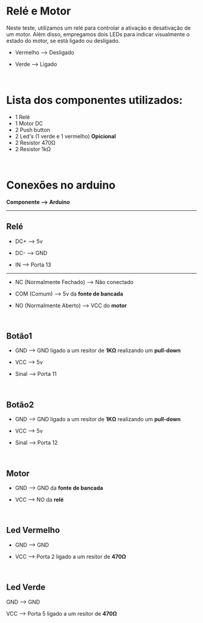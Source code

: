 <h1>Relé e Motor</h1>
<div>
Neste teste, utilizamos um relé para controlar a ativação e desativação de um motor. Além disso, empregamos dois LEDs para indicar visualmente o estado do motor, se está ligado ou desligado.

- Vermelho --> Desligado

- Verde --> Ligado

<div></br>
<h1>Lista dos componentes utilizados:</h1>

- 1 Relé
- 1 Motor DC
- 2 Push button
- 2 Led's (1 verde e 1 vermelho) <strong>Opicional</strong>
- 2 Resistor 470Ω
- 2 Resistor 1kΩ
</div>


<div></br>
<h1>Conexões no arduino</h1>

<strong>Componente --> Arduino</strong>

___

<h2>Relé</h2>

- DC+ --> 5v

- DC- --> GND

- IN --> Porta 13

___

- NC (Normalmente Fechado) --> Não conectado

- COM (Comum) --> 5v da <strong>fonte de bancada</strong>

- NO (Normalmente Aberto) --> VCC do <strong>motor</strong>


</br><h2>Botão1</h2>

- GND --> GND ligado a um resitor de <strong>1KΩ</strong> realizando um <strong>pull-down</strong>

- VCC --> 5v

- Sinal --> Porta 11 

</br><h2>Botão2</h2>

- GND --> GND ligado a um resitor de <strong>1KΩ</strong> realizando um <strong>pull-down</strong>

- VCC --> 5v

- Sinal --> Porta 12


</br><h2>Motor</h2>

- GND --> GND da <strong>fonte de bancada</strong>

- VCC --> NO da <strong>relé</strong>


</br><h2>Led Vermelho</h2>

- GND --> GND

- VCC --> Porta 2 ligado a um resitor de <strong>470Ω</strong>

</br><h2>Led Verde</h2>

GND --> GND

VCC --> Porta 5 ligado a um resitor de <strong>470Ω</strong>
</div>
